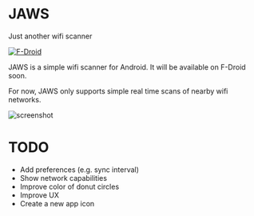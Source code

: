 # JAWS
Just another wifi scanner

[![F-Droid](https://f-droid.org/wiki/images/1/13/F-Droid-button.svg)](https://f-droid.org/repository/browse/?fdid=is.pinterjann.jaws)

JAWS is a simple wifi scanner for Android. It will be available on F-Droid soon.

For now, JAWS only supports simple real time scans of nearby wifi networks.

![screenshot](https://raw.githubusercontent.com/jannispinter/jaws/master/screenshot.png)


# TODO
- Add preferences (e.g. sync interval)
- Show network capabilities
- Improve color of donut circles
- Improve UX
- Create a new app icon

